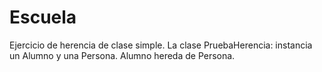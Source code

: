 # Escuela

Ejercicio de herencia de clase simple.
La clase PruebaHerencia: instancia un Alumno y una Persona.
Alumno hereda de Persona.
